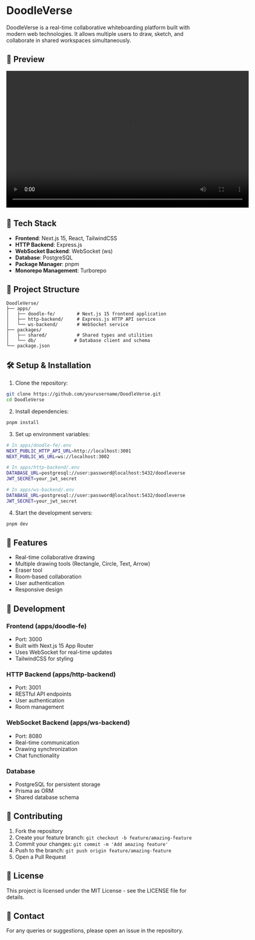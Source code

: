 # DoodleVerse

DoodleVerse is a real-time collaborative whiteboarding platform built with modern web technologies. It allows multiple users to draw, sketch, and collaborate in shared workspaces simultaneously.

## 🎥 Preview

<video src="output.mp4" width="640" height="360" controls>
  Your browser does not support the video tag.
</video>

## 🚀 Tech Stack

- **Frontend**: Next.js 15, React, TailwindCSS
- **HTTP Backend**: Express.js
- **WebSocket Backend**: WebSocket (ws)
- **Database**: PostgreSQL
- **Package Manager**: pnpm
- **Monorepo Management**: Turborepo

## 📁 Project Structure

```
DoodleVerse/
├── apps/
│   ├── doodle-fe/        # Next.js 15 frontend application
│   ├── http-backend/     # Express.js HTTP API service
│   └── ws-backend/       # WebSocket service
├── packages/
│   ├── shared/           # Shared types and utilities
│   └── db/              # Database client and schema
└── package.json
```

## 🛠️ Setup & Installation

1. Clone the repository:
```bash
git clone https://github.com/yourusername/DoodleVerse.git
cd DoodleVerse
```

2. Install dependencies:
```bash
pnpm install
```

3. Set up environment variables:
```bash
# In apps/doodle-fe/.env
NEXT_PUBLIC_HTTP_API_URL=http://localhost:3001
NEXT_PUBLIC_WS_URL=ws://localhost:3002

# In apps/http-backend/.env
DATABASE_URL=postgresql://user:password@localhost:5432/doodleverse
JWT_SECRET=your_jwt_secret

# In apps/ws-backend/.env
DATABASE_URL=postgresql://user:password@localhost:5432/doodleverse
JWT_SECRET=your_jwt_secret
```

4. Start the development servers:
```bash
pnpm dev
```

## 🎨 Features

- Real-time collaborative drawing
- Multiple drawing tools (Rectangle, Circle, Text, Arrow)
- Eraser tool
- Room-based collaboration
- User authentication
- Responsive design

## 🔧 Development

### Frontend (apps/doodle-fe)
- Port: 3000
- Built with Next.js 15 App Router
- Uses WebSocket for real-time updates
- TailwindCSS for styling

### HTTP Backend (apps/http-backend)
- Port: 3001
- RESTful API endpoints
- User authentication
- Room management

### WebSocket Backend (apps/ws-backend)
- Port: 8080
- Real-time communication
- Drawing synchronization
- Chat functionality

### Database
- PostgreSQL for persistent storage
- Prisma as ORM
- Shared database schema

## 🌟 Contributing

1. Fork the repository
2. Create your feature branch: `git checkout -b feature/amazing-feature`
3. Commit your changes: `git commit -m 'Add amazing feature'`
4. Push to the branch: `git push origin feature/amazing-feature`
5. Open a Pull Request

## 📄 License

This project is licensed under the MIT License - see the LICENSE file for details.

## 👥 Contact

For any queries or suggestions, please open an issue in the repository.
